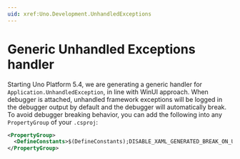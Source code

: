 ```yaml
---
uid: xref:Uno.Development.UnhandledExceptions
---
```


# Generic Unhandled Exceptions handler

Starting Uno Platform 5.4, we are generating a generic handler for `Application.UnhandledException`, in line with WinUI approach. When debugger is attached, unhandled framework exceptions will be logged in the debugger output by default and the debugger will automatically break. To avoid debugger breaking behavior, you can add the following into any `PropertyGroup` of your `.csproj`:

```xml
<PropertyGroup>
  <DefineConstants>$(DefineConstants);DISABLE_XAML_GENERATED_BREAK_ON_UNHANDLED_EXCEPTION</DefineConstants>
</PropertyGroup>
```
